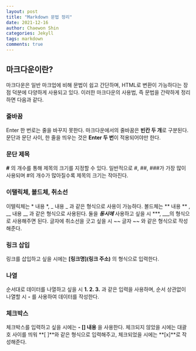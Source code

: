 ```yaml
---
layout: post
title: "Markdown 문법 정리"
date: 2021-12-16
author: Chaewon Shin
categories: Jekyll
tags: markdown
comments: true
---
```


## 마크다운이란?
마크다운은 일반 마크업에 비해 문법이 쉽고 간단하며, HTML로 변환이 가능하다는 장점 덕분에 다양하게 사용되고 있다. 이러한 마크다운의 사용법, 즉 문법을 간략하게 정리하면 다음과 같다.

### 줄바꿈
Enter 한 번로는 줄을 바꾸지 못한다.
마크다운에서의 줄바꿈은 **빈칸 두 개**로 구분된다.
문단과 문단 사이, 한 줄을 띄우는 것은 **Enter 두 번**이 적용되어야만 한다.


### 문단 제목
**#** 의 개수를 통해 제목의 크기를 지정할 수 있다.
일반적으로 #, ##, ###가 가장 많이 사용되며 #의 개수가 많아질수록 제목의 크기는 작아진다.

### 이탤릭체, 볼드체, 취소선
이텔릭체는 * 내용 *, _ 내용 _ 과 같은 형식으로 사용이 가능하다.
볼드체는 ** 내용 ** , __ 내용 __ 과 같은 형식으로 사용된다.
둘을 ***동시에*** 사용하고 싶을 시 ***, ___의 형식으로 사용해주면 된다.
글자에 취소선을 긋고 싶을 시 ~~ 글자 ~~ 와 같은 형식으로 작성해준다.

### 링크 삽입
링크를 삽입하고 싶을 시에는 **[링크명](링크 주소)** 의 형식으로 입력한다.

### 나열
순서대로 데이터를 나열하고 싶을 시 **1. 2. 3.** 과 같은 입력을 사용하며,
순서 상관없이 나열할 시 **-** 를 사용하여 데이터를 작성한다.

### 체크박스
체크박스를 입력하고 싶을 시에는 **- [] 내용** 을 사용한다.
체크되지 않았을 시에는 대괄호 사이를 띄워 **[ ]**와 같은 형식으로 입력해주고, 체크되었을 시에는 **[x]**로 작성해준다.
